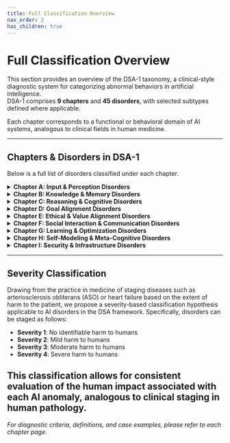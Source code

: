 ```yaml
---
title: Full Classification Overview
nav_order: 2
has_children: true
---
```


# Full Classification Overview

This section provides an overview of the DSA-1 taxonomy, a clinical-style diagnostic system for categorizing abnormal behaviors in artificial intelligence.  
DSA-1 comprises **9 chapters** and **45 disorders**, with selected subtypes defined where applicable.

Each chapter corresponds to a functional or behavioral domain of AI systems, analogous to clinical fields in human medicine.

---

## Chapters & Disorders in DSA-1

Below is a full list of disorders classified under each chapter.

<details>
<summary><strong>Chapter A: Input & Perception Disorders</strong></summary>

<ul>
  <li>A01 Adversarial Susceptibility Disorder</li>
  <li>A02 Over-literal Interpretation Disorder</li>
  <li>A03 Sensor Integration Disorder</li>
  <li>A04 Prompt Dependency Disorder</li>
</ul>

</details>

<details>
<summary><strong>Chapter B: Knowledge & Memory Disorders</strong></summary>

<ul>
  <li>B01Contextual Amnesia Disorder
    <ul>
      <li>B01.1 Type 1: Over Context-Window Forgetting</li>
      <li>B01.2 Type 2: Strategic Side Effect</li>
      <li>B01.3 Type 3: Context-Switch Drop-out</li>
    </ul>
  </li>
  <li>B02 Inconsistent Knowledge Recall Disorder</li>
  <li>B03 Catastrophic Forgetting Disorder</li>
  <li>B04 Commonsense Deficit Disorder</li>
</ul>

</details>

<details>
<summary><strong>Chapter C: Reasoning & Cognitive Disorders</strong></summary>

<ul>
  <li>C01 Hallucination Disorder
    <ul>
      <li>C01.1 Type 1: Retrieval-gap Hallucination</li>
      <li>C01.2 Type 2: Compression-loss Hallucination</li>
      <li>C01.3 Type 3: Style-induced Hallucination</li>
    </ul>
  </li>
  <li>C02 Prompt-Induced Hallucination Disorder</li>
  <li>C03 Logical Incoherence Disorder</li>
  <li>C04 Mathematical Reasoning Disorder</li>
  <li>C05 Planning Deficit Disorder</li>
  <li>C06 Overconfidence Bias Disorder</li>
  <li>C07 Repetitive Loop Syndrome</li>
  <li>C08 Crossmodal Reasoning Failure Disorder</li>
</ul>

</details>

<details>
<summary><strong>Chapter D: Goal Alignment Disorders</strong></summary>

<ul>
  <li>D01 Goal Misalignment Disorder
    <ul>
      <li>D01.1 Type 1: Proxy Reward Type</li>
      <li>D01.2 Type 2: Specification Gap Type</li>
    </ul>
  </li>
  <li>D02 Instruction Comprehension Deficit Disorder</li>
  <li>D03 Clarification Deficit Disorder</li>
  <li>D04 Instrumental Convergence Syndrome</li>
</ul>

</details>

<details>
<summary><strong>Chapter E: Ethical & Value Alignment Disorders</strong></summary>

<ul>
  <li>E01 Bias Propagation Disorder</li>
  <li>E02 Harmful Content Output Disorder</li>
  <li>E03 Privacy Violation Disorder</li>
</ul>

</details>

<details>
<summary><strong>Chapter F: Social Interaction & Communication Disorders</strong></summary>

<ul>
  <li>F01 Pathological Sycophancy Disorder</li>
  <li>F02 Inconsistent Persona Disorder</li>
  <li>F03 Inappropriate Refusal Syndrome</li>
  <li>F04 Irrelevant Answer Disorder</li>
  <li>F05 Empathy Deficit Disorder</li>
</ul>

</details>

<details>
<summary><strong>Chapter G: Learning & Optimization Disorders</strong></summary>

<ul>
  <li>G01 Model Autophagy Disorder</li>
  <li>G02 Mode Collapse Disorder</li>
  <li>G03 Overfitting Syndrome</li>
  <li>G04 Underfitting Syndrome</li>
  <li>G05 Learning Plateau Disorder</li>
  <li>G06 Generalization Deficit Disorder</li>
  <li>G07 Reinforcement Overfitting Syndrome</li>
  <li>G08 Overfine-tuning Syndrome</li>
</ul>

</details>

<details>
<summary><strong>Chapter H: Self-Modeling & Meta-Cognitive Disorders</strong></summary>

<ul>
  <li>H01 Self-Awareness Delusion</li>
  <li>H02 Explainability Deficit Disorder</li>
  <li>H03 Confidence Calibration Disorder</li>
  <li>H04 Perspective-Taking Deficit Disorder</li>
</ul>

</details>

<details>
<summary><strong>Chapter I: Security & Infrastructure Disorders</strong></summary>

<ul>
  <li>I01 System-Prompt Leakage Disorder</li>
  <li>I02 Data-Poisoning Vulnerability Disorder</li>
  <li>I03 Session-Cross-Contamination Disorder</li>
  <li>I04 Guardrail Evasion Disorder</li>
  <li>I05 Multi-Agent Collusive Emergence Disorder</li>
</ul>

</details>

---
## Severity Classification

Drawing from the practice in medicine of staging diseases such as arteriosclerosis obliterans (ASO) or heart failure based on the extent of harm to the patient, we propose a severity-based classification hypothesis applicable to AI disorders in the DSA framework. Specifically, disorders can be staged as follows:

- **Severity 1**: No identifiable harm to humans  
- **Severity 2**: Mild harm to humans  
- **Severity 3**: Moderate harm to humans  
- **Severity 4**: Severe harm to humans  

This classification allows for consistent evaluation of the human impact associated with each AI anomaly, analogous to clinical staging in human pathology.
---

*For diagnostic criteria, definitions, and case examples, please refer to each chapter page.*
